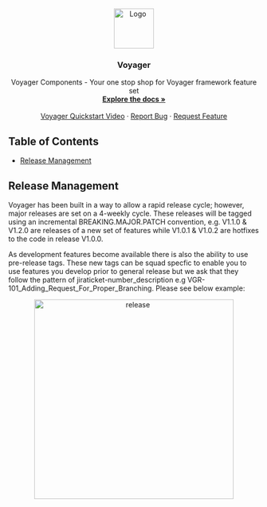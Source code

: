 <!--
*** Thanks for checking out this README Template. If you have a suggestion that would
*** make this better, please fork the repo and create a pull request or simply open
*** an issue with the tag "enhancement".
*** Thanks again! Now go create something AMAZING! :D
***
***
***
*** To avoid retyping too much info. Do a search and replace for the following:
*** JSainsburyPLC, voyager-components
-->

<!-- PROJECT SHIELDS -->
<!--
*** I'm using markdown "reference style" links for readability.
*** Reference links are enclosed in brackets [ ] instead of parentheses ( ).
*** See the bottom of this document for the declaration of the reference variables
*** for contributors-url, forks-url, etc. This is an optional, concise syntax you may use.
*** https://www.markdownguide.org/basic-syntax/#reference-style-links
-->

<!-- PROJECT LOGO -->
<br />
<p align="center">
  <a href="https://github.com/JSainsburyPLC/voyager-components">
    <img src="docs/images/logo.png" alt="Logo" width="80" height="80">
  </a>

  <h3 align="center">Voyager</h3>

  <p align="center">
    Voyager Components - Your one stop shop for Voyager framework feature set
    <br />
    <a href="https://github.com/JSainsburyPLC/voyager-components"><strong>Explore the docs »</strong></a>
    <br />
    <br />
    <a href="https://web.microsoftstream.com/video/662ea071-e4c2-415b-9c6a-17b934e1ad36">Voyager Quickstart Video</a>
    ·
    <a href="https://github.com/JSainsburyPLC/voyager-components/issues">Report Bug</a>
    ·
    <a href="https://github.com/JSainsburyPLC/voyager-components/issues">Request Feature</a>
  </p>
</p>

<!-- TABLE OF CONTENTS -->

## Table of Contents

- [Release Management](#release-management)
<!-- RELEASE MANAGEMENT -->

## Release Management

Voyager has been built in a way to allow a rapid release cycle; however, major releases are set on a 4-weekly cycle.
These releases will be tagged using an incremental BREAKING.MAJOR.PATCH convention, e.g. V1.1.0 & V1.2.0  are releases of a new set of features while V1.0.1 & V1.0.2 are hotfixes to the code in release V1.0.0.

As development features become available there is also the ability to use pre-release tags. These new tags can be squad specfic to enable you to use
features you develop prior to general release but we ask that they follow the pattern of jiraticket-number_description e.g VGR-101_Adding_Request_For_Proper_Branching. Please see below example:

<p align="center">
    <img src="docs/images/release_management.png" alt="release" width="400" height="400">
</p>
